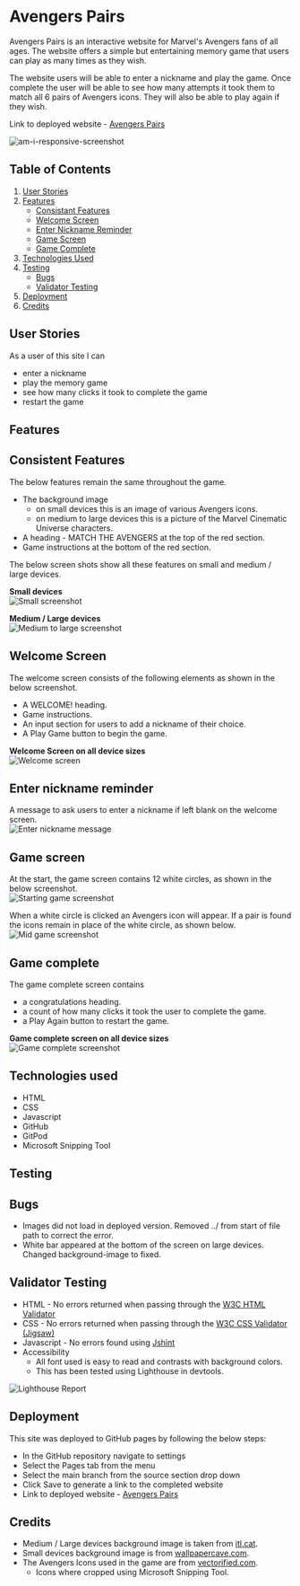 # Avengers Pairs

Avengers Pairs is an interactive website for Marvel's Avengers fans of all ages. The website offers a simple but entertaining memory game that users can play as many times as they wish.

The website users will be able to enter a nickname and play the game. Once complete the user will be able to see how many attempts it took them to match all 6 pairs of Avengers icons. They will also be able to play again if they wish. 

Link to deployed website - [Avengers Pairs](https://aemacbeath.github.io/avengers-pairs/)

![am-i-responsive-screenshot](readme-screenshots/am-i-responsive-screenshot.png)

## Table of Contents

1. [User Stories](#user-stories)
2. [Features](#features)
    - [Consistant Features](#consistant-features)
    - [Welcome Screen](#welcome-screen)
    - [Enter Nickname Reminder](#enter-nickname-reminder)
    - [Game Screen](#game-screen)
    - [Game Complete](#game-complete)
3. [Technologies Used](#technologies-used)
4. [Testing](#testing)
    - [Bugs](#bugs)
    - [Validator Testing](#validator-testing)
5. [Deployment](#deployment)
6. [Credits](#credits)

## User Stories

As a user of this site I can
- enter a nickname
- play the memory game
- see how many clicks it took to complete the game
- restart the game

## Features

## Consistent Features

The below features remain the same throughout the game. 
- The background image
    - on small devices this is an image of various Avengers icons. 
    - on medium to large devices this is a picture of the Marvel Cinematic Universe characters.
- A heading - MATCH THE AVENGERS at the top of the red section.
- Game instructions at the bottom of the red section. 

The below screen shots show all these features on small and medium / large devices. 

**Small devices**<br>
![Small screenshot](readme-screenshots/small-devices-screenshot.png)

**Medium / Large devices**<br>
![Medium to large screenshot](readme-screenshots/md-lg-devices-screenshot.png)

## Welcome Screen

The welcome screen consists of the following elements as shown in the below screenshot.
- A WELCOME! heading.
- Game instructions.
- An input section for users to add a nickname of their choice.
- A Play Game button to begin the game.

**Welcome Screen on all device sizes**<br>
![Welcome screen](readme-screenshots/welcome-screenshot.png)

## Enter nickname reminder
A message to ask users to enter a nickname if left blank on the welcome screen.<br>
![Enter nickname message](readme-screenshots/enter-nickname-screenshot.png)

## Game screen

At the start, the game screen contains 12 white circles, as shown in the below screenshot.<br>
![Starting game screenshot](readme-screenshots/starting-game-screenshot.png)

When a white circle is clicked an Avengers icon will appear. If a pair is found the icons remain in place of the white circle, as shown below.<br>
![Mid game screenshot](readme-screenshots/mid-game-screenshot.png)

## Game complete

The game complete screen contains
- a congratulations heading.
- a count of how many clicks it took the user to complete the game.
- a Play Again button to restart the game.

**Game complete screen on all device sizes**<br>
![Game complete screenshot](readme-screenshots/game-complete-screenshot.png)

## Technologies used

- HTML
- CSS
- Javascript
- GitHub
- GitPod
- Microsoft Snipping Tool

## Testing

## Bugs

- Images did not load in deployed version. Removed ../ from start of file path to correct the error.
- White bar appeared at the bottom of the screen on large devices. Changed background-image to fixed.

## Validator Testing
- HTML - No errors returned when passing through the [W3C HTML Validator](https://validator.w3.org/nu/?doc=https%3A%2F%2Faemacbeath.github.io%2Favengers-pairs%2F)
- CSS - No errors returned when passing through the [W3C CSS Validator (Jigsaw)](https://jigsaw.w3.org/css-validator/validator?uri=https%3A%2F%2Faemacbeath.github.io%2Favengers-pairs%2F&profile=css3svg&usermedium=all&warning=1&vextwarning=&lang=en)
- Javascript - No errors found using [Jshint](https://jshint.com/)
- Accessibility
    - All font used is easy to read and contrasts with background colors.
    - This has been tested using Lighthouse in devtools.

![Lighthouse Report](readme-screenshots/lighthouse-screenshot.png)

## Deployment

This site was deployed to GitHub pages by following the below steps:

- In the GitHub repository navigate to settings
- Select the Pages tab from the menu
- Select the main branch from the source section drop down
- Click Save to generate a link to the completed website
- Link to deployed website - [Avengers Pairs](https://aemacbeath.github.io/avengers-pairs/)

## Credits

- Medium / Large devices background image is taken from [itl.cat](https://www.itl.cat/wallview/iibTmxi_because-no-one-has-a-screen-wallpaper-single/).
- Small devices background image is from [wallpapercave.com](https://wallpapercave.com/w/wp9535327).
- The Avengers Icons used in the game are from [vectorified.com](https://vectorified.com/download-image#heroes---icon-9.jpg).
    - Icons where cropped using Microsoft Snipping Tool. 
